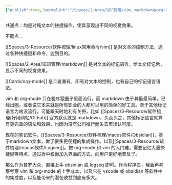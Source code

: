 ```yaml
---
{"publish":true,"permalink":"/Spaces/2-Area/知识管理/vim、markdown与org-mode.md","title":"vim、markdown与org-mode","created":"2022-06-09","modified":"2023-03-14","published":"2025-07-10T22:30:04.993+08:00","cssclasses":""}
---
```



共通点：均是对纯文本的快捷操作，使其呈现出不同的视觉效果。

不同点：

[[Spaces/3-Resource/软件梳理/linux常用命令/vim]] 是对文本的控制方法，通过各种快捷键和命令，达到目的。

[[Spaces/2-Area/知识管理/markdown]] 是对文本的标记语言，给本文标记后，显示不同的视觉效果。

[[Cards/org-mode]] 是二者兼有，即有对文本的控制，也有自己的标记语言语法。

vim 和 org-mode 只在程序猿圈子里面流行，而 markdown 由于其最最简单，已经出圈，或者说它本来就是所有职业的人都可以用的简单的好工具。至于其他标记语言为啥没流行，可能跟天时地利有关把，比如 [[Spaces/3-Resource/软件梳理/好用网站/Github]] 官方默认就是 markdown，久而久之，其他标记语言就算有更完备的语法和效果，也因为没有公司推行而失去市场认可度。

现在的笔记软件，[[Spaces/3-Resource/软件梳理/macos软件/Obsidian]]，基于markdown文本，做了很多更便捷的集成操作。以及[[Spaces/3-Resource/软件梳理/macos软件/Logseq]]。把 org-mode 和 vim 的入门难，需要记忆大量快捷键等特点，通过折中权衡加入界面的方式，向用户更好地普及了。

那么作为普罗大众，直接上手 obsidian 或 logseq 即可。作为程序员，我会再考察考察 vim 和 org-mode 的上手成本，以及它在 vscode 或 obsidian 等软件中的集成度，以及能带来的潜在收益到底有多大。